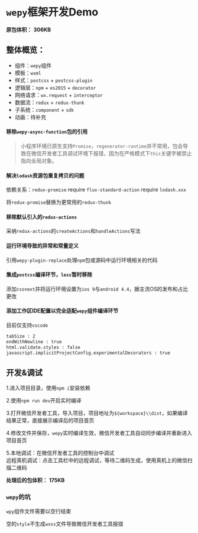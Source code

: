 # `wepy`框架开发Demo

**原包体积：**
**306KB**

## 整体概览：

* 组件：`wepy`组件
* 模板：`wxml`
* 样式：`postcss` + `postcss-plugin`
* 逻辑层：`npm` + `es2015` + `decorator`
* 网络请求：`wx.request` + `interceptor`
* 数据流：`redux` + `redux-thunk`
* 子系统：`component` + `sdk`
* 动画：待补充

#### 移除`wepy-async-function`包的引用

> 小程序环境已原生支持`Promise`，`regenerator-runtime`并不常用，包会导致在微信开发者工具调试环境下报错，因为在严格模式下`this`关键字被禁止指向全局对象。

#### 解决`lodash`资源包重复拷贝的问题

依赖关系：`redux-promise` require `flux-standard-action` require `lodash.xxx`

将`redux-promise`替换为更常用的`redux-thunk`

#### 移除默认引入的`redux-actions`

采纳`redux-actions`的`createActions`和`handleActions`写法

#### 运行环境导致的异常和常量定义

引用`wepy-plugin-replace`处理`npm`包或源码中运行环境相关的代码

#### 集成`postcss`编译环节，`less`暂时移除

添加`cssnext`并将运行环境设置为`ios 9`与`android 4.4`，据主流OS的发布和占比更改

#### 添加工作区IDE配置以完全适配`wepy`组件编译环节

目前仅支持`vscode`  

```bash
tabSize : 2
endWithNewline : true
html.validate.styles : false
javascript.implicitProjectConfig.experimentalDecorators : true
```

## 开发&调试

1.进入项目目录，使用`npm i`安装依赖

2.使用`npm run dev`开启实时编译

3.打开微信开发者工具，导入项目，项目地址为`${workspace}\\dist`，如果编译结果正常，直接展示编译后的项目首页

4.修改文件并保存，`wepy`实时编译生效，微信开发者工具自动同步编译并重新进入项目首页

5.本地调试：在微信开发者工具的控制台中调试  
  远程真机调试：点击工具栏中的远程调试，等待二维码生成，使用真机上的微信扫描二维码

**处理后的包体积：**
**175KB**

### `wepy`的坑

`wpy`组件文件需要以空行结束

空的`style`不生成`wxss`文件导致微信开发者工具报错